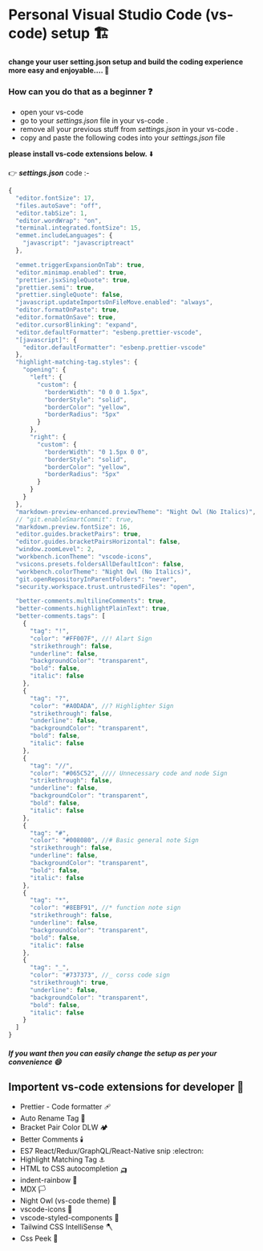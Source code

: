 #  Personal Visual Studio Code (vs-code) setup 🏗️

#### change your user setting.json setup and build the coding experience more easy and enjoyable.... 🤠

### How can you do that as a beginner ❓
- open your vs-code
- go to your *settings.json* file in your vs-code .
- remove all your previous stuff from *settings.json* in your vs-code .
- copy and paste the following codes into your *settings.json* file

 **please install vs-code extensions below.** ⬇️
  
👉 __*settings.json*__ code :- 
```js
{
  "editor.fontSize": 17,
  "files.autoSave": "off",
  "editor.tabSize": 1,
  "editor.wordWrap": "on",
  "terminal.integrated.fontSize": 15,
  "emmet.includeLanguages": {
    "javascript": "javascriptreact"
  },

  "emmet.triggerExpansionOnTab": true,
  "editor.minimap.enabled": true,
  "prettier.jsxSingleQuote": true,
  "prettier.semi": true,
  "prettier.singleQuote": false,
  "javascript.updateImportsOnFileMove.enabled": "always",
  "editor.formatOnPaste": true,
  "editor.formatOnSave": true,
  "editor.cursorBlinking": "expand",
  "editor.defaultFormatter": "esbenp.prettier-vscode",
  "[javascript]": {
    "editor.defaultFormatter": "esbenp.prettier-vscode"
  },
  "highlight-matching-tag.styles": {
    "opening": {
      "left": {
        "custom": {
          "borderWidth": "0 0 0 1.5px",
          "borderStyle": "solid",
          "borderColor": "yellow",
          "borderRadius": "5px"
        }
      },
      "right": {
        "custom": {
          "borderWidth": "0 1.5px 0 0",
          "borderStyle": "solid",
          "borderColor": "yellow",
          "borderRadius": "5px"
        }
      }
    }
  },
  "markdown-preview-enhanced.previewTheme": "Night Owl (No Italics)",
  // "git.enableSmartCommit": true,
  "markdown.preview.fontSize": 16,
  "editor.guides.bracketPairs": true,
  "editor.guides.bracketPairsHorizontal": false,
  "window.zoomLevel": 2,
  "workbench.iconTheme": "vscode-icons",
  "vsicons.presets.foldersAllDefaultIcon": false,
  "workbench.colorTheme": "Night Owl (No Italics)",
  "git.openRepositoryInParentFolders": "never",
  "security.workspace.trust.untrustedFiles": "open",

  "better-comments.multilineComments": true,
  "better-comments.highlightPlainText": true,
  "better-comments.tags": [
    {
      "tag": "!",
      "color": "#FF007F", //! Alart Sign
      "strikethrough": false,
      "underline": false,
      "backgroundColor": "transparent",
      "bold": false,
      "italic": false
    },
    {
      "tag": "?",
      "color": "#A0DADA", //? Highlighter Sign
      "strikethrough": false,
      "underline": false,
      "backgroundColor": "transparent",
      "bold": false,
      "italic": false
    },
    {
      "tag": "//",
      "color": "#065C52", //// Unnecessary code and node Sign
      "strikethrough": false,
      "underline": false,
      "backgroundColor": "transparent",
      "bold": false,
      "italic": false
    },
    {
      "tag": "#",
      "color": "#008080", //# Basic general note Sign
      "strikethrough": false,
      "underline": false,
      "backgroundColor": "transparent",
      "bold": false,
      "italic": false
    },
    {
      "tag": "*",
      "color": "#8EBF91", //* function note sign
      "strikethrough": false,
      "underline": false,
      "backgroundColor": "transparent",
      "bold": false,
      "italic": false
    },
    {
      "tag": "_",
      "color": "#737373", //_ corss code sign
      "strikethrough": true,
      "underline": false,
      "backgroundColor": "transparent",
      "bold": false,
      "italic": false
    }
  ]
}


```


##### If you want then you can easily change the setup as per your convenience 😄

## Importent vs-code extensions for developer 🥂

- Prettier - Code formatter   🩹
- Auto Rename Tag   🛶
- Bracket Pair Color DLW   🏕️
- Better Comments   🕯️
- ES7 React/Redux/GraphQL/React-Native snip   :electron:
- Highlight Matching Tag   ⚓
- HTML to CSS autocompletion   🛺
- indent-rainbow   🌈
- MDX   🏳️
- Night Owl (vs-code theme)   🦉
- vscode-icons   🔋
- vscode-styled-components   🍬
- Tailwind CSS IntelliSense   🪓
-  Css Peek   🦆



